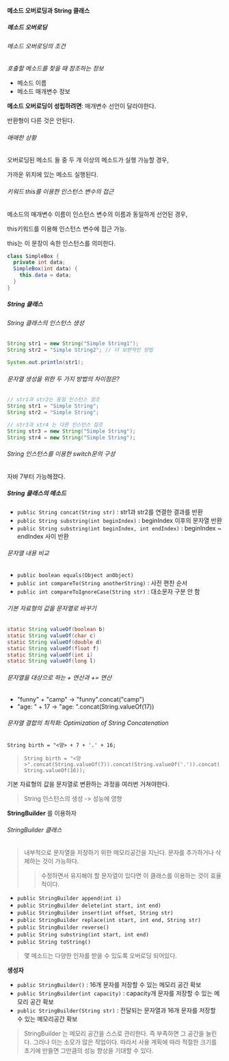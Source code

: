 #### 메소드 오버로딩과 String 클래스
##### 메소드 오버로딩
###### 메소드 오버로딩의 조건
*호출할 메소드를 찾을 때 참조하는 정보*
- 메소드 이름
- 메소드 매개변수 정보

**메소드 오버로딩이 성립하려면**: 매개변수 선언이 달라야한다.

반환형이 다른 것은 안된다.

###### 애매한 상황
오버로딩된 메소드 들 중 두 개 이상의 메소드가 실행 가능할 경우,

가까운 위치에 있는 메소드 실행된다.

###### 키워드 this를 이용한 인스턴스 변수의 접근
메소드의 매개변수 이름이 인스턴스 변수의 이름과 동일하게 선언된 경우,

this키워드를 이용해 인스턴스 변수에 접근 가능.

this는 이 문장이 속한 인스턴스를 의미한다.
``` java
class SimpleBox {
  private int data;
  SimpleBox(int data) {
    this.data = data;
  }
}
```

##### String 클래스
###### String 클래스의 인스턴스 생성
``` java
String str1 = new String("Simple String1");
String str2 = "Simple String2"; // 더 보편적인 방법

System.out.println(str1);
```

###### 문자열 생성을 위한 두 가지 방법의 차이점은?
```java
// str1과 str2는 동일 인스턴스 참조
String str1 = "Simple String";
String str2 = "Simple String";

// str3과 str4 는 다른 인스턴스 참조
String str3 = new String("Simple String");
String str4 = new String("Simple String");
```

###### String 인스턴스를 이용한 switch문의 구성
자바 7부터 가능해졌다.

##### String 클래스의 메소드
- `public String concat(String str)` : str1과 str2를 연결한 결과를 반환
- `public String substring(int beginIndex)` : beginIndex 이후의 문자열 반환
- `public String substring(int beginIndex, int endIndex)` : beginIndex ~ endIndex 사이 반환

###### 문자열 내용 비교
- `public boolean equals(Object anObject)`
- `public int compareTo(String anotherString)` : 사전 편찬 순서
- `public int compareToIgnoreCase(String str)` : 대소문자 구분 안 함

###### 기본 자료형의 값을 문자열로 바꾸기
```java
static String valueOf(boolean b)
static String valueOf(char c)
static String valueOf(double d)
static String valueOf(float f)
static String valueOf(int i)
static String valueOf(long l)
```

###### 문자열을 대상으로 하는 + 연산과 += 연산
- "funny" + "camp" -> "funny".concat("camp")
- "age: " + 17 -> "age: ".concat(String.valueOf(17))

###### 문자열 결합의 최적화: Optimization of String Concatenation
`String birth = "<양> + 7 + '.' + 16;`
> `String birth = "<양>".concat(String.valueOf(7)).concat(String.valueOf('.')).concat(String.valueOf(16));`

기본 자료형의 값을 문자열로 변환하는 과정을 여러번 거쳐야한다.
> String 인스턴스의 생성 -> 성능에 영향

**StringBuilder** 를 이용하자

###### StringBuilder 클래스
> 내부적으로 문자열을 저장하기 위한 메모리공간을 지닌다. 문자를 추가하거나 삭제하는 것이 가능하다.
> >수정하면서 유지해야 할 문자열이 있다면 이 클래스를 이용하는 것이 효율적이다.

- `public StringBuilder append(int i)`
- `public StringBuilder delete(int start, int end)`
- `public StringBuilder insert(int offset, String str)`
- `public StringBuilder replace(int start, int end, String str)`
- `public StringBuilder reverse()`
- `public String substring(int start, int end)`
- `public String toString()`

> 몇 메소드는 다양한 인자를 받을 수 있도록 오버로딩 되어있다.

**생성자**
- `public StringBuilder()` : 16개 문자를 저장할 수 있는 메모리 공간 확보
- `public StringBuilder(int capacity)` : capacity개 문자를 저장할 수 있는 메모리 공간 확보
- `public StringBuilder(String str)` : 전달되는 문자열과 16개 문자를 저장할 수 있는 메모리공간 확보

> StringBuilder 는 메모리 공간을 스스로 관리한다. 즉 부족하면 그 공간을 늘린다. 그러나 이는 소모가 많은 작업이다. 따라서 사용 계획에 따라 적절한 크기를 초기에 만들면 그만큼의 성능 향상을 기대할 수 있다.